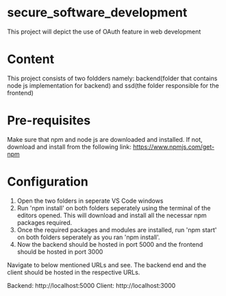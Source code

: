 # secure_software_development
This project will depict the use of OAuth feature in web development

# Content
This project consists of two foldders namely: 
backend(folder that contains node js implementation for backend) 
and 
ssd(the folder responsible for the frontend)

# Pre-requisites
Make sure that npm and node js are downloaded and installed.
If not, download and install from the following link: https://www.npmjs.com/get-npm

# Configuration
1. Open the two folders in seperate VS Code windows
2. Run 'npm install' on both folders seperately using the terminal of the editors opened. This will download and install all the necessar npm packages required.
3. Once the required packages and modules are installed, run 'npm start' on both folders seperately as you ran 'npm install'.
4. Now the backend should be hosted in port 5000 and the frontend should be hosted in port 3000

Navigate to below mentioned URLs and see. The backend end and the client should be hosted in the respective URLs.

Backend: http://localhost:5000
Client: http://localhost:3000
